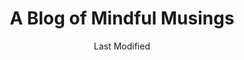 ---
title: A Blog of Mindful Musings
tldr: >-
  A never-ending study of how we use space: in our minds, on our screens, and in real life. Lessons in anthropology, working for the web, and mindful self-discovery.
slug: blog
date: Last Modified
datePublish: 2022-03-12
image:
  url: https://images.unsplash.com/photo-1500754088824-ce0582cfe45f?ixlib=rb-1.2.1&ixid=MnwxMjA3fDB8MHxwaG90by1wYWdlfHx8fGVufDB8fHx8&auto=format&fit=crop&w=1776&q=80
  alt: Dozens of paper lanterns light up the night sky.
  credit: m2creates via Unsplash
seo:
  title: >-
    Mindful Musings | Blog
  desc: >-
    A never-ending study of how we use space: in our minds, on our screens, and in real life. Lessons in anthropology, working for the web, and mindful self-discovery.
  url:
  alt:
pagination:
  data: collections.posts
  size: 20
  alias: posts
  addAllPagesToCollections: true
permalink: "blog/{% if pagination.pageNumber > 0 %}page-{{ pagination.pageNumber + 1 }}/{% endif %}index.html"
layout: posts.njk
collection: posts
---
